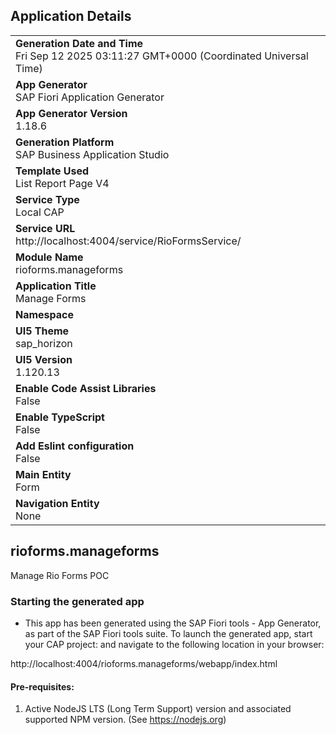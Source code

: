 ## Application Details
|               |
| ------------- |
|**Generation Date and Time**<br>Fri Sep 12 2025 03:11:27 GMT+0000 (Coordinated Universal Time)|
|**App Generator**<br>SAP Fiori Application Generator|
|**App Generator Version**<br>1.18.6|
|**Generation Platform**<br>SAP Business Application Studio|
|**Template Used**<br>List Report Page V4|
|**Service Type**<br>Local CAP|
|**Service URL**<br>http://localhost:4004/service/RioFormsService/|
|**Module Name**<br>rioforms.manageforms|
|**Application Title**<br>Manage Forms|
|**Namespace**<br>|
|**UI5 Theme**<br>sap_horizon|
|**UI5 Version**<br>1.120.13|
|**Enable Code Assist Libraries**<br>False|
|**Enable TypeScript**<br>False|
|**Add Eslint configuration**<br>False|
|**Main Entity**<br>Form|
|**Navigation Entity**<br>None|

## rioforms.manageforms

Manage Rio Forms POC

### Starting the generated app

-   This app has been generated using the SAP Fiori tools - App Generator, as part of the SAP Fiori tools suite.  To launch the generated app, start your CAP project:  and navigate to the following location in your browser:

http://localhost:4004/rioforms.manageforms/webapp/index.html

#### Pre-requisites:

1. Active NodeJS LTS (Long Term Support) version and associated supported NPM version.  (See https://nodejs.org)


